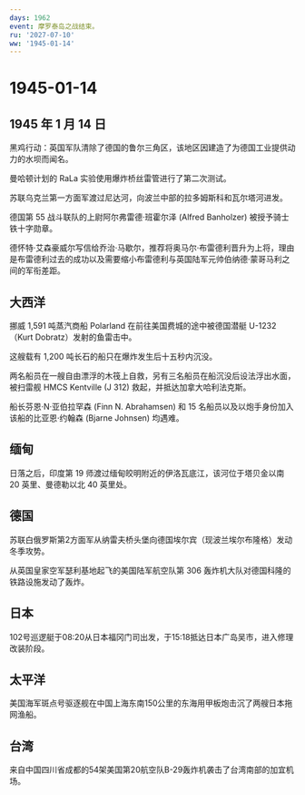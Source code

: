 ```yaml
---
days: 1962
event: 摩罗泰岛之战结束。
ru: '2027-07-10'
ww: '1945-01-14'
---
```


# 1945-01-14

## 1945 年 1 月 14 日

黑鸡行动：英国军队清除了德国的鲁尔三角区，该地区因建造了为德国工业提供动力的水坝而闻名。

曼哈顿计划的 RaLa 实验使用爆炸桥丝雷管进行了第二次测试。

苏联乌克兰第一方面军渡过尼达河，向波兰中部的拉多姆斯科和瓦尔塔河进发。

德国第 55 战斗联队的上尉阿尔弗雷德·班霍尔泽 (Alfred Banholzer)
被授予骑士铁十字勋章。

德怀特·艾森豪威尔写信给乔治·马歇尔，推荐将奥马尔·布雷德利晋升为上将，理由是布雷德利过去的成功以及需要缩小布雷德利与英国陆军元帅伯纳德·蒙哥马利之间的军衔差距。

## 大西洋

挪威 1,591 吨蒸汽商船 Polarland 在前往美国费城的途中被德国潜艇
U-1232（Kurt Dobratz）发射的鱼雷击中。

这艘载有 1,200 吨长石的船只在爆炸发生后十五秒内沉没。

两名船员在一艘自由漂浮的木筏上自救，另有三名船员在船沉没后设法浮出水面，被扫雷舰
HMCS Kentville (J 312) 救起，并抵达加拿大哈利法克斯。

船长芬恩·N·亚伯拉罕森 (Finn N. Abrahamsen) 和 15
名船员以及以炮手身份加入该船的比亚恩·约翰森 (Bjarne Johnsen) 均遇难。

## 缅甸

日落之后，印度第 19 师渡过缅甸皎明附近的伊洛瓦底江，该河位于塔贝金以南
20 英里、曼德勒以北 40 英里处。

## 德国

苏联白俄罗斯第2方面军从纳雷夫桥头堡向德国埃尔宾（现波兰埃尔布隆格）发动冬季攻势。

从英国皇家空军瑟利基地起飞的美国陆军航空队第 306
轰炸机大队对德国科隆的铁路设施发动了轰炸。

## 日本

102号巡逻艇于08:20从日本福冈门司出发，于15:18抵达日本广岛吴市，进入修理改装阶段。

## 太平洋

美国海军斑点号驱逐舰在中国上海东南150公里的东海用甲板炮击沉了两艘日本拖网渔船。

## 台湾

来自中国四川省成都的54架美国第20航空队B-29轰炸机袭击了台湾南部的加宜机场。